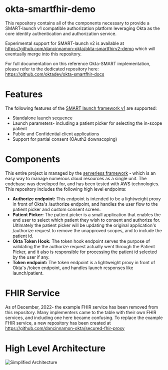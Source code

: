 # okta-smartfhir-demo
This repository contains all of the components necessary to provide a SMART-launch v1 compatible authorization platform leveraging Okta as the core identity authentication and authorization service.

Experimental support for SMART-launch v2 is available at https://github.com/dancinnamon-okta/okta-smartfhirv2-demo which will eventually merge into this repository.

For full documentation on this reference Okta-SMART implementation, please refer to the dedicated repository here:
https://github.com/oktadev/okta-smartfhir-docs

# Features
The following features of the [SMART launch framework v1](http://hl7.org/fhir/smart-app-launch/1.0.0/) are supported:
- Standalone launch sequence
- Launch parameters- including a patient picker for selecting the in-scope patient
- Public and Confidential client applications
- Support for partial consent (OAuth2 downscoping)

# Components
This entire project is managed by the [serverless framework](https://www.serverless.com/) - which is an easy way to manage numerous cloud resources as a single unit. The codebase was developed for, and has been tested with AWS technologies.
This repository includes the following high level endpoints:
- **Authorize endpoint:** This endpoint is intended to be a lightweight proxy in front of Okta's /authorize endpoint, and handles the user flow to the patient picker and custom consent screen.
- **Patient Picker:** The patient picker is a small application that enables the end user to select which patient they wish to consent and authorize for. Ultimately the patient picker will be updating the original application's /authorize request to remove the unapproved scopes, and to include the patient id.
- **Okta Token Hook:** The token hook endpoint serves the purpose of validating the the authorize request actually went through the Patient Picker, and it also is responsible for processing the patient id selected by the user if any.
- **Token endpoint:** The token endpoint is a lightweight proxy in front of Okta's  /token endpoint, and handles launch responses like launch/patient.

# FHIR Service
As of December, 2022- the example FHIR service has been removed from this repository. Many implementers came to the table with their own FHIR services, and including one here became confusing.  To replace the example FHIR service, a new repository has been created at https://github.com/dancinnamon-okta/secured-fhir-proxy

# High Level Architecture
![Simplified Architecture](https://github.com/oktadev/okta-smartfhir-demo/blob/master/doc/simple_architecture.png)

